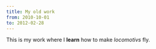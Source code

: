 ```yaml
---
title: My old work
from: 2010-10-01
to: 2012-02-28
---
```

This is my work where I **learn** how to make *locomotivs* fly.